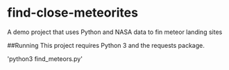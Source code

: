 # find-close-meteorites

A demo project that uses Python and NASA data to fin meteor landing sites

##Running
This project requires Python 3 and the requests package.

'python3 find_meteors.py'
